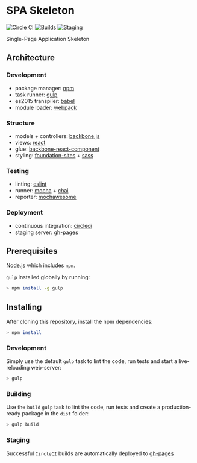 # SPA Skeleton

[![Circle CI](https://circleci.com/gh/thegecko/spa-skeleton.svg?style=shield)](https://circleci.com/gh/thegecko/spa-skeleton/)
[![Builds](https://img.shields.io/badge/SPA--Skeleton-builds-blue.svg)](http://thegecko.github.io/spa-skeleton/builds/)
[![Staging](https://img.shields.io/badge/SPA--Skeleton-staging-blue.svg)](http://thegecko.github.io/spa-skeleton/)

Single-Page Application Skeleton

## Architecture

### Development

* package manager: [npm](https://www.npmjs.com/)
* task runner: [gulp](http://gulpjs.com/)
* es2015 transpiler: [babel](http://babeljs.io/)
* module loader: [webpack](https://webpack.github.io/)

### Structure

* models + controllers: [backbone.js](http://backbonejs.org/)
* views: [react](https://facebook.github.io/react/)
* glue: [backbone-react-component](http://magalhas.github.io/backbone-react-component/)
* styling: [foundation-sites](http://foundation.zurb.com/) + [sass](http://sass-lang.com/)

### Testing

* linting: [eslint](http://eslint.org/)
* runner: [mocha](https://mochajs.org/) + [chai](http://chaijs.com/)
* reporter: [mochawesome](http://adamgruber.github.io/mochawesome/)

### Deployment

* continuous integration: [circleci](https://circleci.com/gh/thegecko/spa-skeleton)
* staging server: [gh-pages](https://thegecko.github.io/spa-skeleton/)

## Prerequisites

[Node.js](https://nodejs.org/) which includes ```npm```.

```gulp``` installed globally by running:

```bash
> npm install -g gulp
```

## Installing

After cloning this repository, install the npm dependencies:

```bash
> npm install
```

### Development

Simply use the default ```gulp``` task to lint the code, run tests and start a live-reloading web-server:

```bash
> gulp
```

### Building

Use the ```build``` ```gulp``` task to lint the code, run tests and create a production-ready package in the ```dist``` folder:

```bash
> gulp build
```

### Staging

Successful ```CircleCI``` builds are automatically deployed to [gh-pages](https://thegecko.github.io/spa-skeleton/)
